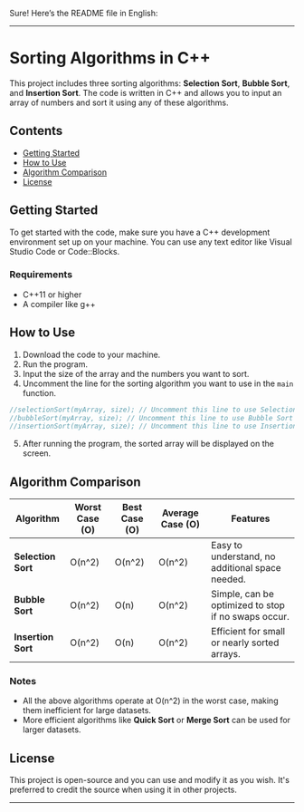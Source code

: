 Sure! Here’s the README file in English:

---

# Sorting Algorithms in C++

This project includes three sorting algorithms: **Selection Sort**, **Bubble Sort**, and **Insertion Sort**. The code is written in C++ and allows you to input an array of numbers and sort it using any of these algorithms.

## Contents

- [Getting Started](#getting-started)
- [How to Use](#how-to-use)
- [Algorithm Comparison](#algorithm-comparison)
- [License](#license)

## Getting Started

To get started with the code, make sure you have a C++ development environment set up on your machine. You can use any text editor like Visual Studio Code or Code::Blocks.

### Requirements

- C++11 or higher
- A compiler like g++

## How to Use

1. Download the code to your machine.
2. Run the program.
3. Input the size of the array and the numbers you want to sort.
4. Uncomment the line for the sorting algorithm you want to use in the `main` function.

```cpp
//selectionSort(myArray, size); // Uncomment this line to use Selection Sort
//bubbleSort(myArray, size); // Uncomment this line to use Bubble Sort
//insertionSort(myArray, size); // Uncomment this line to use Insertion Sort
```

5. After running the program, the sorted array will be displayed on the screen.

## Algorithm Comparison

| Algorithm         | Worst Case (O) | Best Case (O) | Average Case (O) | Features                                |
|-------------------|-----------------|----------------|-------------------|-----------------------------------------|
| **Selection Sort** | O(n^2)          | O(n^2)         | O(n^2)            | Easy to understand, no additional space needed. |
| **Bubble Sort**    | O(n^2)          | O(n)           | O(n^2)            | Simple, can be optimized to stop if no swaps occur. |
| **Insertion Sort** | O(n^2)          | O(n)           | O(n^2)            | Efficient for small or nearly sorted arrays. |

### Notes

- All the above algorithms operate at O(n^2) in the worst case, making them inefficient for large datasets.
- More efficient algorithms like **Quick Sort** or **Merge Sort** can be used for larger datasets.

## License

This project is open-source and you can use and modify it as you wish. It's preferred to credit the source when using it in other projects.

---

